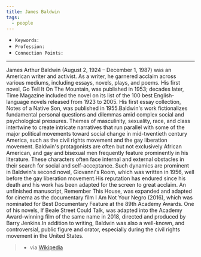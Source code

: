 ```yaml
---
title: James Baldwin
tags:
  - people
---
```


- `Keywords:`
- `Profession:`
- `Connection Points:`

---

James Arthur Baldwin (August 2, 1924 – December 1, 1987) was an American writer and activist. As a writer, he garnered acclaim across various mediums, including essays, novels, plays, and poems. His first novel, Go Tell It On The Mountain, was published in 1953; decades later, Time Magazine included the novel on its list of the 100 best English-language novels released from 1923 to 2005. His first essay collection, Notes of a Native Son, was published in 1955.Baldwin's work fictionalizes fundamental personal questions and dilemmas amid complex social and psychological pressures. Themes of masculinity, sexuality, race, and class intertwine to create intricate narratives that run parallel with some of the major political movements toward social change in mid-twentieth century America, such as the civil rights movement and the gay liberation movement. Baldwin's protagonists are often but not exclusively African American, and gay and bisexual men frequently feature prominently in his literature. These characters often face internal and external obstacles in their search for social and self-acceptance. Such dynamics are prominent in Baldwin's second novel, Giovanni's Room, which was written in 1956, well before the gay liberation movement.His reputation has endured since his death and his work has been adapted for the screen to great acclaim. An unfinished manuscript, Remember This House, was expanded and adapted for cinema as the documentary film I Am Not Your Negro (2016), which was nominated for Best Documentary Feature at the 89th Academy Awards. One of his novels, If Beale Street Could Talk, was adapted into the Academy Award-winning film of the same name in 2018, directed and produced by Barry Jenkins.In addition to writing, Baldwin was also a well-known, and controversial, public figure and orator, especially during the civil rights movement in the United States. 
> - via [Wikipedia](https://en.wikipedia.org/wiki/James%20Baldwin)